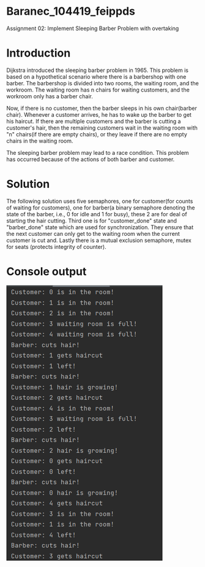 # Baranec_104419_feippds

Assignment 02: Implement Sleeping Barber Problem with overtaking

# Introduction 
Dijkstra introduced the sleeping barber problem in 1965. This problem is based on a hypothetical scenario where there is a barbershop with one barber. The barbershop is divided into two rooms, the waiting room, and the workroom. The waiting room has n chairs for waiting customers, and the workroom only has a barber chair.

Now, if there is no customer, then the barber sleeps in his own chair(barber chair). Whenever a customer arrives, he has to wake up the barber to get his haircut. If there are multiple customers and the barber is cutting a customer's hair, then the remaining customers wait in the waiting room with "n" chairs(if there are empty chairs), or they leave if there are no empty chairs in the waiting room.

The sleeping barber problem may lead to a race condition. This problem has occurred because of the actions of both barber and customer.

# Solution
The following solution uses five semaphores, one for customer(for counts of waiting for customers), one for barber(a binary semaphore denoting the state of the barber, i.e., 0 for idle and 1 for busy), these 2 are for deal of starting the hair cutting. Third one is for "customer_done" state and "barber_done" state which are used for synchronization. 
They ensure that the next customer can only get to the waiting room when the current customer is cut and. Lastly there is a mutual exclusion semaphore, mutex for seats (protects integrity of counter).

# Console output
![img.png](img.png)
